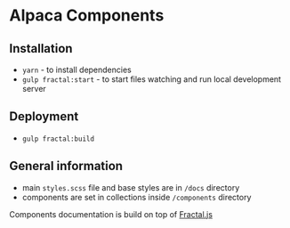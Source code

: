 # Alpaca Components

## Installation
- `yarn` - to install dependencies
- `gulp fractal:start` - to start files watching and run local development server

## Deployment
* `gulp fractal:build`

## General information
 - main `styles.scss` file and base styles are in `/docs` directory
 - components are set in collections inside `/components` directory

Components documentation is build on top of [Fractal.js](http://fractal.build/guide)
